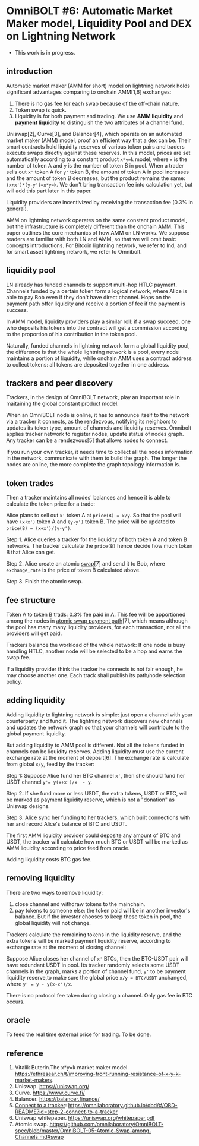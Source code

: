 # OmniBOLT #6: Automatic Market Maker model, Liquidity Pool and DEX on Lightning Network 

* This work is in progress. 

## introduction

Automatic market maker (AMM for short) model on lightning network holds significant advantages comparing to onchain AMM[1,6] exchanges:  

1. There is no gas fee for each swap because of the off-chain nature.  
2. Token swap is quick.  
3. Liquidity is for both payment and trading. We use **AMM liquidity** and **payment liquidity** to distinguish the two attributes of a channel fund.  

Uniswap[2], Curve[3], and Balancer[4], which operate on an automated market maker (AMM) model, proof an efficient way that a dex can be. Their smart contracts hold liquidity reserves of various token pairs and traders execute swaps directly against these reserves. In this model, prices are set automatically according to a constant product `x*y=k` model, where `x` is the number of token A and `y` is the number of token B in pool. When a trader sells out `x'` token A for `y'` token B, the amount of token A in pool increases and the amount of token B decreases,  but the product remains the same: `(x+x')*(y-y')=x*y=k`. We don't bring transaction fee into calculation yet, but will add this part later in this paper.  

Liquidity providers are incentivized by receiving the transaction fee (0.3% in general).  

AMM on lightning network operates on the same constant product model, but the infrastructure is completely different than the onchain AMM. This paper outlines the core mechanics of how AMM on LN works. We suppose readers are familiar with both LN and AMM, so that we will omit basic concepts introductions. For Bitcoin lightning network, we refer to lnd, and for smart asset lightning network, we refer to Omnibolt.


## liquidity pool

LN already has funded channels to support multi-hop HTLC payment. Channels funded by a certain token form a logical network, where Alice is able to pay Bob even if they don't have direct channel. Hops on the payment path offer liquidity and receive a portion of fee if the payment is success.  

In AMM model, liquidity providers play a similar roll: if a swap succeed, one who deposits his tokens into the contract will get a commission according to the proportion of his contribution in the token pool.  

Naturally, funded channels in lightning network form a global liquidity pool, the difference is that the whole lightning network is a pool, every node maintains a portion of liquidity, while onchain AMM uses a contract address to collect tokens: all tokens are deposited together in one address.  
 

## trackers and peer discovery 

Trackers, in the design of OmniBOLT network, play an important role in maitaining the global constant product model.  

When an OmniBOLT node is online, it has to announce itself to the network via a tracker it connects, as the rendezvous, notifying its neighbors to updates its token type, amount of channels and liquidity reserves. Omnibolt applies tracker network to register nodes, update status of nodes graph. Any tracker can be a rendezvous[5] that allows nodes to connect.  

If you run your own tracker, it needs time to collect all the nodes information in the network, communicate with them to build the graph. The longer the nodes are online, the more complete the graph topology information is.  


## token trades

Then a tracker maintains all nodes' balances and hence it is able to calculate the token price for a trade:  

Alice plans to sell out `x'` token A at `price(B) = x/y`. So that the pool will have `(x+x')` token A and `(y-y')` token B. The price will be updated to `price(B) = (x+x')/(y-y')`. 

Step 1. Alice queries a tracker for the liquidity of both token A and token B networks. The tracker calculate the `price(B)` hence decide how much token B that Alice can get.  

Step 2. Alice create an atomic [swap](https://github.com/omnilaboratory/OmniBOLT-spec/blob/master/OmniBOLT-05-Atomic-Swap-among-Channels.md#swap)[7] and send it to Bob, where `exchange_rate` is the price of token B calculated above. 

Step 3. Finish the atomic swap.  


## fee structure

Token A to token B trads: 0.3% fee paid in A. This fee will be apportioned among the nodes in [atomic swap payment path](https://github.com/omnilaboratory/OmniBOLT-spec/blob/master/OmniBOLT-05-Atomic-Swap-among-Channels.md)[7], which means although the pool has many many liquidity providers, for each transaction, not all the providers will get paid.  

Trackers balance the workload of the whole network: If one node is busy handling HTLC, another node will be selected to be a hop and earns the swap fee. 

If a liquidity provider think the tracker he connects is not fair enough, he may choose another one. Each track shall publish its path/node selection policy.  


## adding liquidity

Adding liquidity to lightning network is simple: just open a channel with your counterparty and fund it. The lightning network discovers new channels and updates the network graph so that your channels will contribute to the global payment liquidity.  

But adding liquidity to AMM pool is different. Not all the tokens funded in channels can be liquidity reserves. Adding liquidity must use the current exchange rate at the moment of deposit[6]. The exchange rate is calculate from global `x/y`, feed by the tracker:  

Step 1: Suppose Alice fund her BTC channel `x'`, then she should fund her USDT channel `y'= y(x+x')/x  - y`.  

Step 2: If she fund more or less USDT, the extra tokens, USDT or BTC, will be marked as payment liquidity reserve, which is not a "donation" as Uniswap designs.  

Step 3. Alice sync her funding to her trackers, which built connections with her and record Alice's balance of BTC and USDT.  

The first AMM liquidity provider could deposite any amount of BTC and USDT, the tracker will calculate how much BTC or USDT will be marked as AMM liquidity according to price feed from oracle.  



Adding liquidity costs BTC gas fee.  

## removing liquidity

There are two ways to remove liquidity:  
1. close channel and withdraw tokens to the mainchain.  
2. pay tokens to someone else: the token paid will be in another investor's balance. But if the investor chooses to keep these token in pool, the global liquidity will not change.

Trackers calculate the remaining tokens in the liquidity reserve, and the extra tokens will be marked payment liquidity reserve, according to exchange rate at the moment of closing channel:  

Suppose Alice closes her channel of `x'` BTCs, then the BTC-USDT pair will have redundant USDT in pool. Its tracker randomly selects some USDT channels in the graph, marks a portion of channel fund, `y'` to be payment liquidity reserve,to make sure the global price `x/y = BTC/USDT` unchanged, where `y' = y - y(x-x')/x`.  

There is no protocol fee taken during closing a channel. Only gas fee in BTC occurs.  


## oracle
To feed the real time external price for trading. To be done.  


## reference

1. Vitalik Buterin.The x*y=k market maker model. https://ethresear.ch/t/improving-front-running-resistance-of-x-y-k-market-makers.  
2. Uniswap. https://uniswap.org/
3. Curve. https://www.curve.fi/
4. Balancer. https://balancer.finance/
5. [Connect to a tracker](https://omnilaboratory.github.io/obd/#/OBD-README?id=step-2-connect-to-a-tracker): https://omnilaboratory.github.io/obd/#/OBD-README?id=step-2-connect-to-a-tracker  
6. Uniswap whitepaper. https://uniswap.org/whitepaper.pdf
7. Atomic swap. https://github.com/omnilaboratory/OmniBOLT-spec/blob/master/OmniBOLT-05-Atomic-Swap-among-Channels.md#swap
 

 

 

 
 
